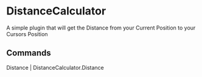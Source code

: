 # DistanceCalculator
A simple plugin that will get the Distance from your Current Position to your Cursors Position
## Commands
Distance | DistanceCalculator.Distance
